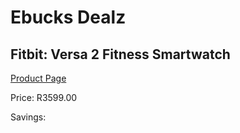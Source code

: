 
# Ebucks Dealz
## Fitbit: Versa 2 Fitness Smartwatch
[Product Page](https://www.ebucks.com/web/shop/productSelected.do?prodId=671317762&catId=842821695)

Price: R3599.00

Savings: 


	